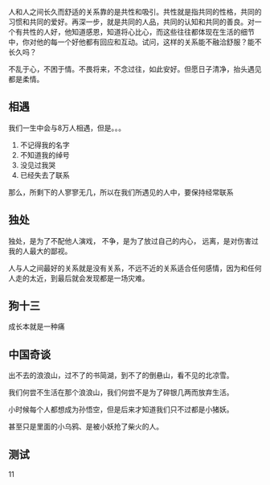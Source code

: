 人和人之间长久而舒适的关系靠的是共性和吸引。共性就是指共同的性格，共同的习惯和共同的爱好。再深一步，就是共同的人品，共同的认知和共同的善良。对一个有共性的人好，他知道感恩，知道将心比心，而这些往往都体现在生活的细节中，你对他的每一个好他都有回应和互动。试问，这样的关系能不融洽舒服？能不长久吗？

不乱于心，不困于情。不畏将来，不念过往，如此安好。但愿日子清净，抬头遇见都是柔情。

## 相遇 

我们一生中会与8万人相遇，但是。。。
1. 不记得我的名字
2. 不知道我的绰号
3. 没见过我哭
4. 已经失去了联系
   
那么，所剩下的人寥寥无几，所以在我们所遇见的人中，要保持经常联系

## 独处

独处，是为了不配他人演戏，
不争，是为了放过自己的内心，
远离，是对伤害过我的人最大的鄙视。

人与人之间最好的关系就是没有关系，不远不近的关系适合任何感情，因为和任何人走的太近，到最后就会发现都是一场灾难。

## 狗十三

成长本就是一种痛

## 中国奇谈

出不去的浪浪山，过不了的书简湖，到不了的倒悬山，看不见的北凉雪。

我们何尝不生活在那个浪浪山，我们何尝不是为了碎银几两而放弃生活。

小时候每个人都想成为孙悟空，但是后来才知道我们只不过都是小猪妖。

甚至只是里面的小乌鸦、是被小妖抢了柴火的人。

## 测试

11
